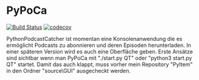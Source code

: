 PyPoCa
======
[![Build Status](https://travis-ci.org/ActionLuzifer/PyPoCa.svg?branch=master)](https://travis-ci.org/ActionLuzifer/PyPoCa)
[![codecov](https://codecov.io/gh/ActionLuzifer/PyPoCa/branch/master/graph/badge.svg)](https://codecov.io/gh/ActionLuzifer/PyPoCa)

PythonPodcastCatcher ist momentan eine Konsolenanwendung die es ermöglicht Podcasts zu abonnieren und deren Episoden herunterladen.
In einer späteren Version wird es auch eine Oberfläche geben. Erste Ansätze sind sichtbar wenn man PyPoCa mit "./start.py QT" oder "python3 start.py QT" startet.
Damit das auch klappt, muss vorher mein Repository "PyItem" in den Ordner "source\GUI" ausgecheckt werden.
